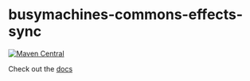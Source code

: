 # busymachines-commons-effects-sync

[![Maven Central](https://img.shields.io/maven-central/v/com.busymachines/busymachines-commons-effects-sync_2.12.svg)](https://maven-badges.herokuapp.com/maven-central/com.busymachines/busymachines-commons-effects-async_2.12)

Check out the [docs](http://busymachines.github.io/busymachines-commons/docs/effects.html)